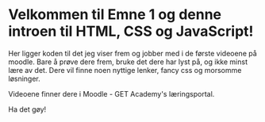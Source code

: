#  Velkommen til Emne 1 og denne introen til HTML, CSS og JavaScript!

Her ligger koden til det jeg viser frem og jobber med i de første videoene på moodle. 
Bare å prøve dere frem, bruke det dere har lyst på, og ikke minst lære av det. 
Dere vil finne noen nyttige lenker, fancy css og morsomme løsninger. 

Videoene finner dere i Moodle - GET Academy's læringsportal. 

Ha det gøy!
